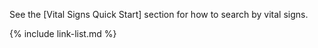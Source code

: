 See the [Vital Signs Quick Start] section for how to search by vital signs.

{% include link-list.md %}
